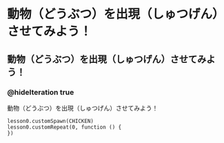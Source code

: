 # 動物（どうぶつ）を出現（しゅつげん）させてみよう！
## 動物（どうぶつ）を出現（しゅつげん）させてみよう！
### @hideIteration true
動物（どうぶつ）を出現（しゅつげん）させてみよう！
```blocks
lesson0.customSpawn(CHICKEN)
lesson0.customRepeat(0, function () { 
})
```
